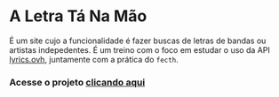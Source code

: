 # A Letra Tá Na Mão

É um site cujo a funcionalidade é fazer buscas de letras de bandas ou artistas indepedentes. É um treino com o foco em estudar o uso da API [lyrics.ovh](https://lyricsovh.docs.apiary.io/#), juntamente com a prática do `fecth`.

### Acesse o projeto [clicando aqui](https://aletratanamao.netlify.app/)
